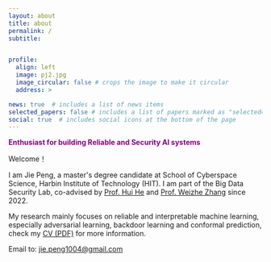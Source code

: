 ```yaml
---
layout: about
title: about
permalink: /
subtitle: 


profile:
  align: left
  image: pj2.jpg
  image_circular: false # crops the image to make it circular
  address: >

news: true  # includes a list of news items
selected_papers: false # includes a list of papers marked as "selected={true}"
social: true  # includes social icons at the bottom of the page
---
```


<b style="color: purple;"> Enthusiast for building Reliable and Security AI systems </b>

Welcome！

I am Jie Peng, a master's degree candidate at School of Cyberspace Science, Harbin Institute of Technology (HIT). I am part of the Big Data Security Lab, co-advised by <ins>[Prof. Hui He](http://homepage.hit.edu.cn/huihe)</ins> and <ins>[Prof. Weizhe Zhang](https://scholar.google.com/citations?user=GOQFn7sAAAAJ&hl=zh-CN)</ins> since 2022.

My research mainly focuses on reliable and interpretable machine learning, especially adversarial learning, backdoor learning and conformal prediction,
check my <ins>[CV (PDF)](https://jiepeng104.github.io/assets/pdf/cv.pdf)</ins> for more information.

Email to: jie.peng1004@gmail.com


